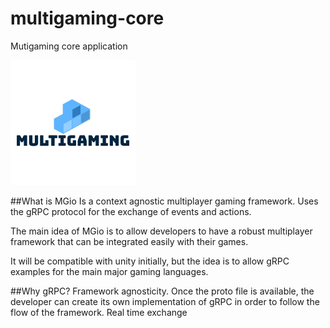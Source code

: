 # multigaming-core
Mutigaming core application

![alt text](mglogo.png "Logo")


##What is MGio
Is a context agnostic multiplayer gaming framework. Uses the gRPC protocol for the exchange of events and actions.

The main idea of MGio is to allow developers to have a robust multiplayer framework that can be integrated easily with their games.

It will be compatible with unity initially, but the idea is to allow gRPC examples for the main major gaming languages.

##Why gRPC?
Framework agnosticity. Once the proto file is available, the developer can create its own implementation of gRPC in order to follow the flow of the framework.
Real time exchange
